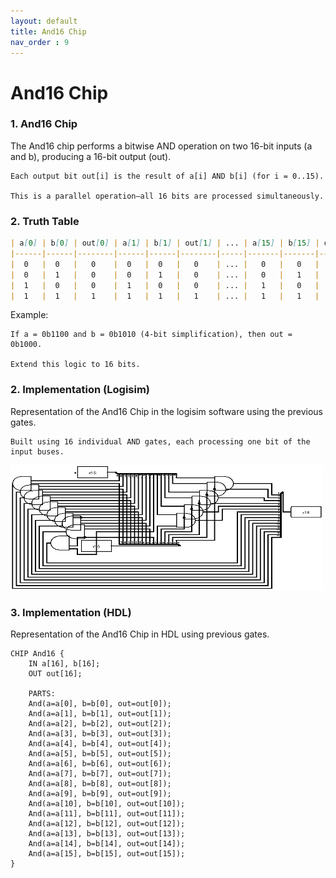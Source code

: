 ```yaml
---
layout: default
title: And16 Chip
nav_order : 9
---
```


# And16 Chip 

### 1. And16 Chip
The And16 chip performs a bitwise AND operation on two 16-bit inputs (a and b), producing a 16-bit output (out).

    Each output bit out[i] is the result of a[i] AND b[i] (for i = 0..15).

    This is a parallel operation—all 16 bits are processed simultaneously.

### 2. Truth Table

```markdown
| a[0] | b[0] | out[0] | a[1] | b[1] | out[1] | ... | a[15] | b[15] | out[15] |
|------|------|--------|------|------|--------|-----|-------|-------|---------|
|  0   |  0   |   0    |  0   |  0   |   0    | ... |   0   |   0   |    0    |
|  0   |  1   |   0    |  0   |  1   |   0    | ... |   0   |   1   |    0    |
|  1   |  0   |   0    |  1   |  0   |   0    | ... |   1   |   0   |    0    |
|  1   |  1   |   1    |  1   |  1   |   1    | ... |   1   |   1   |    1    |
```
Example:

    If a = 0b1100 and b = 0b1010 (4-bit simplification), then out = 0b1000.

    Extend this logic to 16 bits.

### 2. Implementation (Logisim)
Representation of the And16 Chip in the logisim software using the previous gates.

    Built using 16 individual AND gates, each processing one bit of the input buses.

<img src="\logisim\and16.png" width="500" height="200px"/> 


### 3. Implementation (HDL)
Representation of the And16 Chip in HDL using previous gates.


```hdl
CHIP And16 {
    IN a[16], b[16];
    OUT out[16];

    PARTS:
    And(a=a[0], b=b[0], out=out[0]);
    And(a=a[1], b=b[1], out=out[1]);
    And(a=a[2], b=b[2], out=out[2]);
    And(a=a[3], b=b[3], out=out[3]);
    And(a=a[4], b=b[4], out=out[4]);
    And(a=a[5], b=b[5], out=out[5]);
    And(a=a[6], b=b[6], out=out[6]);
    And(a=a[7], b=b[7], out=out[7]);
    And(a=a[8], b=b[8], out=out[8]);
    And(a=a[9], b=b[9], out=out[9]);
    And(a=a[10], b=b[10], out=out[10]);
    And(a=a[11], b=b[11], out=out[11]);
    And(a=a[12], b=b[12], out=out[12]);
    And(a=a[13], b=b[13], out=out[13]);
    And(a=a[14], b=b[14], out=out[14]);
    And(a=a[15], b=b[15], out=out[15]);
}
 ```
